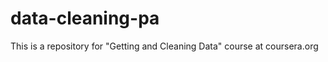 data-cleaning-pa
================

This is a repository for "Getting and Cleaning Data" course at coursera.org
